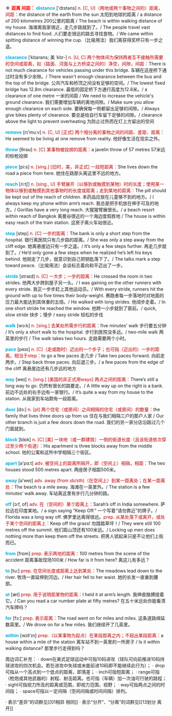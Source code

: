 ☀ <font color="red">**距离 间距：**</font>
<font color="sky blue">**distance**</font> ['dɪstəns] 
<font color="#c00000">n. [C, U]（两地或两个事物之间的）距离，间距：</font>the distance of the earth from the sun 太阳到地球的距离 / a distance of 200 kilometres 200公里的距离 / The beach is within walking distance of my house. 海滩离我家很近，走几步路就到了。/ The people travel vast distances to find food. 人们要走很远的路去寻找食物。/ We came within spitting distance of winning the cup.（比喻用法）我们离获得奖杯只有一步之遥。
           
<font color="sky blue">**clearance**</font> [ˈklɪərəns; 美 ˈklɪr-]
<font color="#c00000">n. [U, C] 两个物体间为保持两者互不接触所需要的空间或距离，如（路面、河面与上方桥梁之间的）净空，间隙，间距：</font>There is not much clearance for vehicles passing under this bridge. 车辆在这座桥下通过时没有多少余隙。/ There wasn't enough clearance between the bus and the top of the bridge. 公共汽车和桥顶之间没有足够的空间。/ The lowest fixed bridge has 12.8m clearance. 最低的固定桥下方通行高度为12.8米。/ a clearance of one metre 一米的间距 / We need to increase the vehicle's ground clearance. 我们需要增加车辆的离地间隙。/ Make sure you allow enough clearance on each side. 要确保每一侧都留出足够的间隙。/ Always give bikes plenty of clearance. 要总是给自行车留下足够的间隙。/ clearance above the light to prevent overheating 为防止过热而在灯上方留出的空间

<font color="sky blue">**remove**</font> [rɪ'mu:v] 
<font color="#c00000">n. [C, U] [正式] 两个相分离的事物之间的间距、差距、距离：</font>He seemed to be living at one remove from reality. 他好像生活在现实之外。

<font color="sky blue">**throw**</font> [θrəʊ] 
<font color="#c00000">n. [C] 某事物被投掷的距离：</font>a javelin throw of 57 metres 57米远的标枪投掷

<font color="sky blue">**piece**</font> [pi:s] 
<font color="#c00000">n. [sing.] [旧时，美，非正式] 一段短距离：</font>She lives down the road a piece from here. 她住在路那头离这里不远的地方。

<font color="sky blue">**reach**</font> [ri:tʃ] 
<font color="#c00000">n. [sing., U] 手臂展开（以够到或触摸到某物）时的长度；使用某一物体以够到或触摸到其他事物时的长度或距离；走到某地的距离：</font>The pill should be kept out of the reach of children. 本药品应放在儿童够不到的地方。/ I always keep my phone within arm’s reach. 我总是把手机放在伸手可及的地方。/ Gorillas have a very long reach. 大猩猩臂展很长。/ a beach resort within reach of Bangkok 离曼谷很近的一个海边度假胜地 / The house is within easy reach of the train station. 这房子离火车站很近。

<font color="sky blue">**step**</font> [step] 
<font color="#c00000">n. [C] 一步的距离：</font>The bank is only a short step from the hospital. 银行离医院只有几步路的距离。/ She was only a step away from the cliff edge. 她离悬崖边只有一步之遥。/ It’s only a few steps further. 再走几步就到了。/ He’d only gone a few steps when he realized he’s left his keys behind. 他刚走了几步，就意识到自己把钥匙落下了。/ The talks mark a step toward peace.（比喻用法）会谈标志着向和平迈出了一步。
           
<font color="sky blue">**stride**</font> [straɪd]
<font color="#c00000">n. [C] 一大步；一步的距离：</font>He crossed the room in two strides. 他两大步跨到屋子另一头。/ I was gaining on the other runners with every stride. 我正一步步赶上其他运动员。/ With every stride, runners hit the ground with up to five times their body-weight. 赛跑者每一步落地时对地面的压力最大能达到其体重的五倍。/ He walked with long strides. 他阔步走着。/ In one short stride he reached the window. 他跨一小步就到了窗前。/ quick, slow stride 快步；慢步 / easy stride 轻松的步伐

<font color="sky blue">**walk**</font> [wɔ:k] 
<font color="#c00000">n. [sing.] 去某处所需步行的距离：</font>five minutes’ walk 步行要五分钟 / It’s only a short walk to the hospital. 步行到医院没多远。/ two-mile walk 两英里的步行 / The walk takes two hours. 走路需要两个小时。

<font color="sky blue">**pace**</font> [peɪs] 
<font color="#c00000">n. [C]（走或跑时）迈出的一个步子；也可指（迈出的）一步的距离。相当于step：</font>to go a few paces 走几步 / Take two paces forward. 向前走两步。/ Step back three paces. 向后退三步。/ a few paces from the edge of the cliff 离悬崖边还有几步远的地方

<font color="sky blue">**way**</font> [weɪ] 
<font color="#c00000">n. [sing.] [美国的非正式用ways] 两点之间的距离：</font>There’s still a long way to go. 仍然有很长的路要走。/ A little way up on the right is a bank. 前边不远处的右手边有一家银行。/ It’s quite a way from my house to the station. 从我家到车站颇有一段距离。

<font color="sky blue">**door**</font> [dɔ:] 
<font color="#c00000">n. [pl] 两个住宅（或房间）之间相隔的住宅（或房间）的数量：</font>the family that lives three doors up from us 住在与我们相隔三户的那户人家 / Our other branch is just a few doors down the road. 我们的另一家分店沿路过几个门面就到。

<font color="sky blue">**block**</font> [blɒk] 
<font color="#c00000">n. [C] [美] 一块地（或一群建筑）一侧的街道长度（且该街道依次穿过至少两个街道）：</font>His apartment is three blocks away from the middle school. 他的公寓和这所中学相隔三个街区。

<font color="sky blue">**apart**</font> [ə'pɑːt] 
<font color="#c00000">adv. 被空间上的距离所隔开，即（空间上）相隔，相距：</font>The two houses stood 500 metres apart. 两座房子相距500米。

<font color="sky blue">**away**</font> [ə'weɪ] 
<font color="#c00000">adv. away (from sb/sth)（在空间上）到某一距离处；在某一距离处：</font>The beach is a mile away. 海滩在一英里外。/ The station is a few minutes’ walk away. 车站离这里有步行几分钟的路。

<font color="sky blue">**off**</font> [ɔ:f, ɒf] 
<font color="#c00000">adv. 在（空间的）某个距离上：</font>Sarah’s off in India somewhere. 萨拉远在印度某地。/ a sign saying “Keep Off.” 一个写着“请勿靠近”的牌子。/ Florida was a long way off. 佛罗里达离得很远。<font color="#c00000">prep. 从某处落下或离开，或处于某个空间的距离上：</font>Keep off the grass! 勿践踏草坪！/ They were still 100 metres off the summit. 他们距山顶还有100米远。/ Locking up men does nothing more than keep them off the streets. 把男人锁起来只是不让他们上街而已。

<font color="sky blue">**from**</font> [frɒm] 
<font color="#c00000">prep. 表示两地的距离：</font>100 metres from the scene of the accident 距离事故现场100米 / How far is it from here? 离这儿有多远？

<font color="sky blue">**to**</font> [tu:] 
<font color="#c00000">prep. 在空间长度或距离上达到某处：</font>The meadows lead down to the river. 牧场一直延伸到河边。/ Her hair fell to her waist. 她的长发一直垂到腰部。

<font color="sky blue">**at**</font> [æt] 
<font color="#c00000">prep. 用于说明距某物的距离：</font>I held it at arm’s length. 我伸直胳膊提着它。/ Can you read a car number plate at fifty metres? 在五十米远处你能看清汽车牌吗？

<font color="sky blue">**for**</font> [fɔ:] 
<font color="#c00000">prep. 表示距离：</font>The road went on for miles and miles. 这条道路绵延数英里。/ We drove on for a few miles. 我们继续开了几英里。

<font color="sky blue">**within**</font> [wɪð'ɪn] 
<font color="#c00000">prep.（以某事物为起点）在某段距离之内；不超出某段距离：</font>a house within a mile of the station 离车站不到一英里的一所房子 / Is it within walking distance? 那里步行走得到吗？

周边词汇补充：
· down在美式足球运动中可指10码进攻（球队可向前推进10码持球进攻的四次机会。若在进攻中失球或未能前进10码即不能继续此行为）；
· drop可指从一个高点到一个低点的距离，即落差；
· inch可指短距离；
· range可指（枪炮或其他武器的）射程、射击距离。也可指（车辆）加一次油可行驶的路程；
· sight可指视力所及的距离或范围，即视力范围，视野；
· way可指两点之间的时间段；
· space可指以一定间隔（空间间隔或时间间隔）排列。

· 表示“差异”的词群见[[01相异 相同]]
· 表示“分开”、“分离”的词群见[[13划分 离开]]
